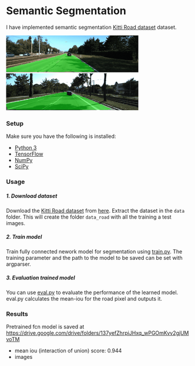 # Semantic Segmentation

I have implemented semantic segmentation [Kitti Road dataset](http://www.cvlibs.net/datasets/kitti/eval_road.php) dataset.

<img src="examples/um.gif" height="100"> <img src="examples/umm.gif" height="100">


### Setup

Make sure you have the following is installed:
 - [Python 3](https://www.python.org/)
 - [TensorFlow](https://www.tensorflow.org/)
 - [NumPy](http://www.numpy.org/)
 - [SciPy](https://www.scipy.org/)

### Usage

##### 1. Download dataset

Download the [Kitti Road dataset](http://www.cvlibs.net/datasets/kitti/eval_road.php) from [here](http://www.cvlibs.net/download.php?file=data_road.zip).  Extract the dataset in the `data` folder.  This will create the folder `data_road` with all the training a test images.

##### 2. Train model

Train fully connected nework model for segmentation using [train.py](https://github.com/penny4860/semantic-segmentation/blob/master/train.py). The training parameter and the path to the model to be saved can be set with argparser.

##### 3. Evaluation trained model

You can use [eval.py](https://github.com/penny4860/semantic-segmentation/blob/master/eval.py) to evaluate the performance of the learned model. eval.py calculates the mean-iou for the road pixel and outputs it.

### Results

Pretrained fcn model is saved at https://drive.google.com/drive/folders/137yefZhrpiJHxq_wPGOmKvv2gjUMvoTM

* mean iou (interaction of union) score: 0.944
* images











